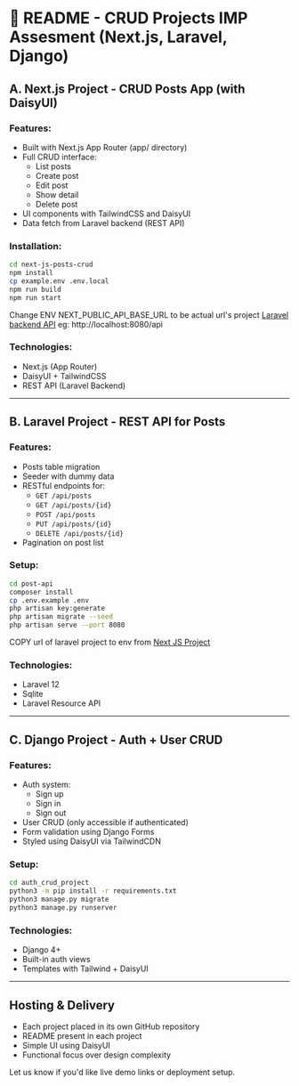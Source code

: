 # 📘 README - CRUD Projects IMP Assesment (Next.js, Laravel, Django)

## A. Next.js Project - CRUD Posts App (with DaisyUI)

### Features:
- Built with Next.js App Router (app/ directory)
- Full CRUD interface:
  - List posts
  - Create post
  - Edit post
  - Show detail
  - Delete post
- UI components with TailwindCSS and DaisyUI
- Data fetch from Laravel backend (REST API)

### Installation:
```bash
cd next-js-posts-crud
npm install
cp example.env .env.local
npm run build
npm run start
```
Change ENV NEXT_PUBLIC_API_BASE_URL to be actual url's project [Laravel backend API](post-api) eg: http://localhost:8080/api

### Technologies:
- Next.js (App Router)
- DaisyUI + TailwindCSS
- REST API (Laravel Backend)

---

## B. Laravel Project - REST API for Posts

### Features:
- Posts table migration
- Seeder with dummy data
- RESTful endpoints for:
  - `GET /api/posts`
  - `GET /api/posts/{id}`
  - `POST /api/posts`
  - `PUT /api/posts/{id}`
  - `DELETE /api/posts/{id}`
- Pagination on post list

### Setup:
```bash
cd post-api
composer install
cp .env.example .env
php artisan key:generate
php artisan migrate --seed
php artisan serve --port 8080
```

COPY url of laravel project to env from [Next JS Project](next-js-posts-crud)

### Technologies:
- Laravel 12
- Sqlite
- Laravel Resource API

---

## C. Django Project - Auth + User CRUD

### Features:
- Auth system:
  - Sign up
  - Sign in
  - Sign out
- User CRUD (only accessible if authenticated)
- Form validation using Django Forms
- Styled using DaisyUI via TailwindCDN

### Setup:
```bash
cd auth_crud_project
python3 -m pip install -r requirements.txt
python3 manage.py migrate
python3 manage.py runserver
```

### Technologies:
- Django 4+
- Built-in auth views
- Templates with Tailwind + DaisyUI

---

## Hosting & Delivery
- Each project placed in its own GitHub repository
- README present in each project
- Simple UI using DaisyUI
- Functional focus over design complexity

Let us know if you'd like live demo links or deployment setup.
